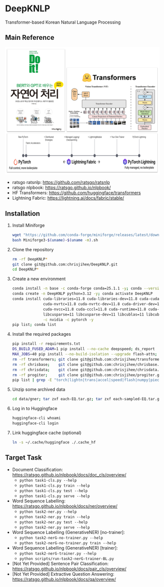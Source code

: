 # DeepKNLP
Transformer-based Korean Natural Language Processing

## Main Reference
![overview](images/overview.png?raw=true)
* ratsgo ratsnlp: https://github.com/ratsgo/ratsnlp
* ratsgo nlpbook: https://ratsgo.github.io/nlpbook/
* HF Transformers: https://github.com/huggingface/transformers
* Lightning Fabric: https://lightning.ai/docs/fabric/stable/

## Installation

1. Install Miniforge
    ```bash
    wget "https://github.com/conda-forge/miniforge/releases/latest/download/Miniforge3-$(uname)-$(uname -m).sh"
    bash Miniforge3-$(uname)-$(uname -m).sh
    ```
2. Clone the repository
    ```bash
    rm -rf DeepKNLP*
    git clone git@github.com:chrisjihee/DeepKNLP.git
    cd DeepKNLP*
    ```
3. Create a new environment
    ```bash
    conda install -n base -c conda-forge conda=25.1.1 -y; conda --version;
    conda create -n DeepKNLP python=3.12 -y; conda activate DeepKNLP
    conda install cuda-libraries=11.8 cuda-libraries-dev=11.8 cuda-cudart=11.8 cuda-cudart-dev=11.8 \
                  cuda-nvrtc=11.8 cuda-nvrtc-dev=11.8 cuda-driver-dev=11.8 \
                  cuda-nvcc=11.8 cuda-cccl=11.8 cuda-runtime=11.8 cuda-version=11.8 \
                  libcusparse=11 libcusparse-dev=11 libcublas=11 libcublas-dev=11 \
                  -c nvidia -c pytorch -y
    pip list; conda list
    ```
4. Install the required packages
    ```bash
    pip install -r requirements.txt
    DS_BUILD_FUSED_ADAM=1 pip install --no-cache deepspeed; ds_report
    MAX_JOBS=40 pip install --no-build-isolation --upgrade flash-attn;  # for Micorsoft's Phi models
    rm -rf transformers; git clone git@github.com:chrisjihee/transformers.git; pip install -U -e transformers
    rm -rf chrisbase;    git clone git@github.com:chrisjihee/chrisbase.git;    pip install -U -e chrisbase
    rm -rf chrisdata;    git clone git@github.com:chrisjihee/chrisdata.git;    pip install -U -e chrisdata
    rm -rf progiter;     git clone git@github.com:chrisjihee/progiter.git;     pip install -U -e progiter
    pip list | grep -E "torch|lightn|trans|accel|speed|flash|numpy|piece|chris|prog|pydantic"
    ```
5. Unzip some archived data
    ```bash
    cd data/gner; tar zxf each-EQ.tar.gz; tar zxf each-sampled-EQ.tar.gz; cd ../..;
    ```
6. Log in to Huggingface
    ```bash
    huggingface-cli whoami
    huggingface-cli login
    ```
7. Link huggingface cache (optional)
    ```bash
    ln -s ~/.cache/huggingface ./.cache_hf
    ```

## Target Task
* Document Classification: https://ratsgo.github.io/nlpbook/docs/doc_cls/overview/
  - `python task1-cls.py --help`
  - `python task1-cls.py train --help`
  - `python task1-cls.py test --help`
  - `python task1-cls.py serve --help`
* Word Sequence Labelling: https://ratsgo.github.io/nlpbook/docs/ner/overview/
  - `python task2-ner.py --help`
  - `python task2-ner.py train --help`
  - `python task2-ner.py test --help`
  - `python task2-ner.py serve --help`
* Word Sequence Labelling (GenerativeNER) [no-trainer]:
  - `python task2-nerG-no-trainer.py --help`
  - `python task2-nerG-no-trainer.py train --help`
* Word Sequence Labelling (GenerativeNER) [trainer]:
  - `python task2-nerG-trainer.py --help`
  - `python scripts/run-task2-nerG-trainer-BL.py`
* [Not Yet Provided] Sentence Pair Classification: https://ratsgo.github.io/nlpbook/docs/pair_cls/overview/
* [Not Yet Provided] Extractive Question Answering: https://ratsgo.github.io/nlpbook/docs/qa/overview/
